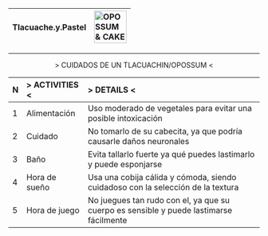 <div align="right">

|Tlacuache.y.Pastel| <img src="https://github.com/PachonCake/PachonCake/raw/main/opossumandcake.png" alt="OPOSSUM & CAKE" width="65" height="65"> |
|:--|:--|

</div>
<!--- Ayuda, llamen a dios!!! --->

---

<p align="center">
> CUIDADOS DE UN TLACUACHIN/OPOSSUM <
</p> 
<div align="center">
  
|N| > ACTIVITIES < | > DETAILS < |
|-|:---|:---|
|1| Alimentación | Uso moderado de vegetales para evitar una posible intoxicación |
|2| Cuidado | No tomarlo de su cabecita, ya que podría causarle daños neuronales |
|3| Baño | Evita tallarlo fuerte ya qué puedes lastimarlo y puede esponjarse |
|4| Hora de sueño | Usa una cobija cálida y cómoda, siendo cuidadoso con la selección de la textura | 
|5| Hora de juego | No juegues tan rudo con el, ya que su cuerpo es sensible y puede lastimarse fácilmente |

</div> 
